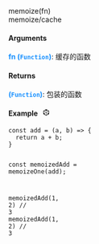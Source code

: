 <div><div id="memoize" class="item-method-name" style="margin-top: -65px; padding-top: 65px;"><div class="item-method-name-area">memoize(fn)</div></div><div class="item-method-content"><div>memoize/cache</div><h4>Arguments</h4><div><strong style="color: #1890ff;">fn</strong><strong style="color: #1890ff;"> (<code>Function</code>)</strong><span>: 缓存的函数</span></div><h4>Returns</h4><span><strong style="color: #1890ff;">(<code>Function</code>)</strong><span>: 包装的函数</span></span><h4><span>Example</span><i style="margin-left: 10px; cursor: pointer;" ariaLabel="图标: code" class="anticon anticon-code-sandbox action-showREPL" data-funcname="memoize" data-example="120,156,139,86,74,206,207,43,46,81,72,76,73,81,176,85,208,72,212,81,72,210,84,176,181,83,168,142,201,83,80,40,74,45,41,45,202,83,72,84,208,86,72,178,142,201,171,141,201,139,201,131,40,207,77,205,205,207,172,74,77,113,4,107,131,242,252,243,82,53,128,230,104,90,131,212,33,169,208,48,212,81,48,210,84,208,215,87,48,198,37,174,20,11,0,244,139,43,72"><svg viewBox="64 64 896 896" focusable="false" data-icon="code-sandbox" width="1em" height="1em" fill="currentColor" aria-hidden="true"><path d="M709.6 210l.4-.2h.2L512 96 313.9 209.8h-.2l.7.3L151.5 304v416L512 928l360.5-208V304l-162.9-94zM482.7 843.6L339.6 761V621.4L210 547.8V372.9l272.7 157.3v313.4zM238.2 321.5l134.7-77.8 138.9 79.7 139.1-79.9 135.2 78-273.9 158-274-158zM814 548.3l-128.8 73.1v139.1l-143.9 83V530.4L814 373.1v175.2z"></path></svg></i></h4><div style="display: none;">暂无</div><pre><code><span class="hljs-keyword">const</span> <span class="hljs-title function_">add</span> = (<span class="hljs-params">a, b</span>) =&gt; {
  <span class="hljs-keyword">return</span> a + b;
}

<span class="hljs-keyword">const</span> memoizedAdd = <span class="hljs-title function_">memoizeOne</span>(add);

<span class="hljs-title function_">memoizedAdd</span>(<span class="hljs-number">1</span>, <span class="hljs-number">2</span>) <span class="hljs-comment">// 3</span>
<span class="hljs-title function_">memoizedAdd</span>(<span class="hljs-number">1</span>, <span class="hljs-number">2</span>) <span class="hljs-comment">// 3</span></code></pre></div></div>